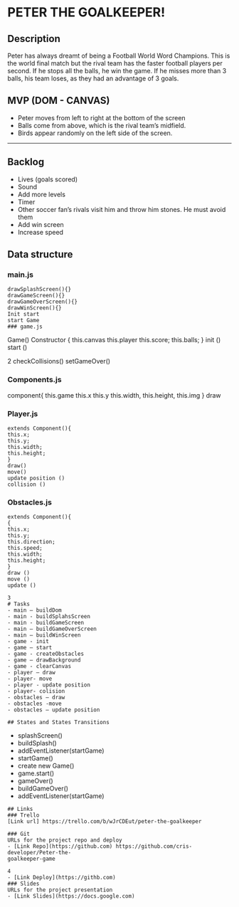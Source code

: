 # PETER THE GOALKEEPER!
## Description
Peter has always dreamt of being a Football World Word Champions. This is
the world final match but the rival team has the faster football players
per second. If he stops all the balls, he win the game.
If he misses more than 3 balls, his team loses, as they had an advantage of
3 goals.
## MVP (DOM - CANVAS)
- Peter moves from left to right at the bottom of the screen
- Balls come from above, which is the rival team’s midfield.
- Birds appear randomly on the left side of the screen.
--------
## Backlog
- Lives (goals scored)
- Sound
- Add more levels
- Timer
- Other soccer fan’s rivals visit him and throw him stones. He must avoid
them
- Add win screen
- Increase speed
## Data structure
### main.js
```
drawSplashScreen(){}
drawGameScreen(){}
drawGameOverScreen(){}
drawWinScreen(){}
Init start
start Game
### game.js
```
Game()
Constructor {
this.canvas
this.player
this.score;
this.balls;
}
init ()
start ()

2
checkCollisions()
setGameOver()

### Components.js
component{
this.game
this.x
this.y
this.width,
this.height,
this.img
}
draw
### Player.js
```
extends Component(){
this.x;
this.y;
this.width;
this.height;
}
draw()
move()
update position ()
collision ()
```
### Obstacles.js
```
extends Component(){
{
this.x;
this.y;
this.direction;
this.speed;
this.width;
this.height;
}
draw ()
move ()
update ()

3
# Tasks
- main – buildDom
- main - buildSplahsScreen
- main - buildGameScreen
- main – buildGameOverScreen
- main – buildWinScreen
- game - init
- game – start
- game - createObstacles
- game – drawBackground
- game - clearCanvas
- player – draw
- player- move
- player - update position
- player- colision
- obstacles – draw
- obstacles -move
- obstacles – update position

## States and States Transitions
```
- splashScreen()
- buildSplash()
- addEventListener(startGame)
- startGame()
- create new Game()
- game.start()
- gameOver()
- buildGameOver()
- addEventListener(startGame)
```
## Links
### Trello
[Link url] https://trello.com/b/wJrCDEut/peter-the-goalkeeper

### Git
URLs for the project repo and deploy
- [Link Repo](https://github.com) https://github.com/cris-developer/Peter-the-
goalkeeper-game

4
- [Link Deploy](https://githb.com)
### Slides
URLs for the project presentation
- [Link Slides](https://docs.google.com)
